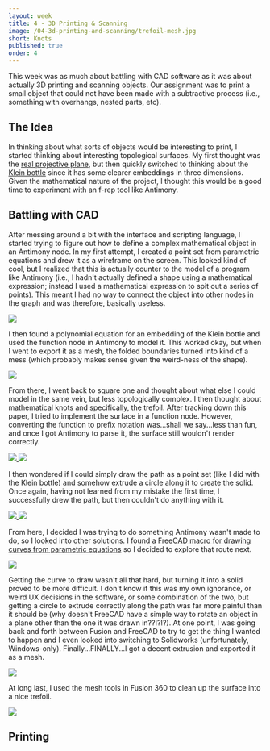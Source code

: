 ```yaml
---
layout: week
title: 4 - 3D Printing & Scanning
image: /04-3d-printing-and-scanning/trefoil-mesh.jpg
short: Knots
published: true
order: 4
---
```


This week was as much about battling with CAD software as it was about actually 3D printing and scanning objects. Our assignment was to print a small object that could not have been made with a subtractive process (i.e., something with overhangs, nested parts, etc).

## The Idea

In thinking about what sorts of objects would be interesting to print, I started thinking about interesting topological surfaces. My first thought was the [real projective plane](https://en.wikipedia.org/wiki/Real_projective_plane), but then quickly switched to thinking about the [Klein bottle](https://en.wikipedia.org/wiki/Klein_bottle) since it has some clearer embeddings in three dimensions. Given the mathematical nature of the project, I thought this would be a good time to experiment with an f-rep tool like Antimony.

## Battling with CAD

After messing around a bit with the interface and scripting language, I started trying to figure out how to define a complex mathematical object in an Antimony node. In my first attempt, I created a point set from parametric equations and drew it as a wireframe on the screen. This looked kind of cool, but I realized that this is actually counter to the model of a program like Antimony (i.e., I hadn't actually defined a shape using a mathematical expression; instead I used a mathematical expression to spit out a series of points). This meant I had no way to connect the object into other nodes in the graph and was therefore, basically useless.

<div class="row media-row">
  <a class="col-md-4 col-md-offset-4 col-sm-6 col-sm-offset-3 col-xs-12" href="{{ "/04-3d-printing-and-scanning/klein-spiral.jpg" | prepend: site.imgurl }}" data-toggle="lightbox" data-gallery="week-gallery">
    <img src="{{ "/04-3d-printing-and-scanning/klein-spiral.jpg" | prepend: site.imgurl }}">
  </a>
</div>

I then found a polynomial equation for an embedding of the Klein bottle and used the function node in Antimony to model it. This worked okay, but when I went to export it as a mesh, the folded boundaries turned into kind of a mess (which probably makes sense given the weird-ness of the shape).

<div class="row media-row">
  <a class="col-md-4 col-md-offset-4 col-sm-6 col-sm-offset-3 col-xs-12" href="{{ "/04-3d-printing-and-scanning/klein-embedding.jpg" | prepend: site.imgurl }}" data-toggle="lightbox" data-gallery="week-gallery">
    <img src="{{ "/04-3d-printing-and-scanning/klein-embedding.jpg" | prepend: site.imgurl }}">
  </a>
</div>

From there, I went back to square one and thought about what else I could model in the same vein, but less topologically complex. I then thought about mathematical knots and specifically, the trefoil. After tracking down this paper, I tried to implement the surface in a function node. However, converting the function to prefix notation was...shall we say...less than fun, and once I got Antimony to parse it, the surface still wouldn't render correctly.

<div class="row media-row">
  <a class="col-md-4 col-md-offset-2 col-sm-6 col-xs-12" href="{{ "/04-3d-printing-and-scanning/horrible-prefix-function.jpg" | prepend: site.imgurl }}" data-toggle="lightbox" data-gallery="week-gallery">
    <img src="{{ "/04-3d-printing-and-scanning/horrible-prefix-function.jpg" | prepend: site.imgurl }}">
  </a>
  <a class="col-md-4 col-sm-6 col-xs-12" href="{{ "/04-3d-printing-and-scanning/bad-trefoil-equations.jpg" | prepend: site.imgurl }}" data-toggle="lightbox" data-gallery="week-gallery">
    <img src="{{ "/04-3d-printing-and-scanning/bad-trefoil-equations.jpg" | prepend: site.imgurl }}">
  </a>
</div>

I then wondered if I could simply draw the path as a point set (like I did with the Klein bottle) and somehow extrude a circle along it to create the solid. Once again, having not learned from my mistake the first time, I successfully drew the path, but then couldn't do anything with it.

<div class="row media-row">
  <a class="col-md-4 col-md-offset-2 col-sm-6 col-xs-12" href="{{ "/04-3d-printing-and-scanning/trefoil-path-top.jpg" | prepend: site.imgurl }}" data-toggle="lightbox" data-gallery="week-gallery">
    <img src="{{ "/04-3d-printing-and-scanning/trefoil-path-top.jpg" | prepend: site.imgurl }}">
  </a>
  <a class="col-md-4 col-sm-6 col-xs-12" href="{{ "/04-3d-printing-and-scanning/trefoil-path-angle.jpg" | prepend: site.imgurl }}" data-toggle="lightbox" data-gallery="week-gallery">
    <img src="{{ "/04-3d-printing-and-scanning/trefoil-path-angle.jpg" | prepend: site.imgurl }}">
  </a>
</div>

From here, I decided I was trying to do something Antimony wasn't made to do, so I looked into other solutions. I found a [FreeCAD macro for drawing curves from parametric equations](https://www.freecadweb.org/wiki/Macro_3D_Parametric_Curve) so I decided to explore that route next.

<div class="row media-row">
  <a class="col-md-4 col-md-offset-4 col-sm-6 col-sm-offset-3 col-xs-12" href="{{ "/04-3d-printing-and-scanning/freecad-trefoil-path.jpg" | prepend: site.imgurl }}" data-toggle="lightbox" data-gallery="week-gallery">
    <img src="{{ "/04-3d-printing-and-scanning/freecad-trefoil-path.jpg" | prepend: site.imgurl }}">
  </a>
</div>

Getting the curve to draw wasn't all that hard, but turning it into a solid proved to be more difficult. I don't know if this was my own ignorance, or weird UX decisions in the software, or some combination of the two, but getting a circle to extrude correctly along the path was far more painful than it should be (why doesn't FreeCAD have a simple way to rotate an object in a plane other than the one it was drawn in??!?!?). At one point, I was going back and forth between Fusion and FreeCAD to try to get the thing I wanted to happen and I even looked into switching to Solidworks (unfortunately, Windows-only). Finally...FINALLY...I got a decent extrusion and exported it as a mesh.

<div class="row media-row">
  <a class="col-md-4 col-md-offset-4 col-sm-6 col-sm-offset-3 col-xs-12" href="{{ "/04-3d-printing-and-scanning/freecad-trefoil-surface.jpg" | prepend: site.imgurl }}" data-toggle="lightbox" data-gallery="week-gallery">
    <img src="{{ "/04-3d-printing-and-scanning/freecad-trefoil-surface.jpg" | prepend: site.imgurl }}">
  </a>
</div>

At long last, I used the mesh tools in Fusion 360 to clean up the surface into a nice trefoil.

<div class="row media-row">
  <a class="col-md-4 col-md-offset-4 col-sm-6 col-sm-offset-3 col-xs-12" href="{{ "/04-3d-printing-and-scanning/trefoil-mesh.jpg" | prepend: site.imgurl }}" data-toggle="lightbox" data-gallery="week-gallery">
    <img src="{{ "/04-3d-printing-and-scanning/trefoil-mesh.jpg" | prepend: site.imgurl }}">
  </a>
</div>


## Printing